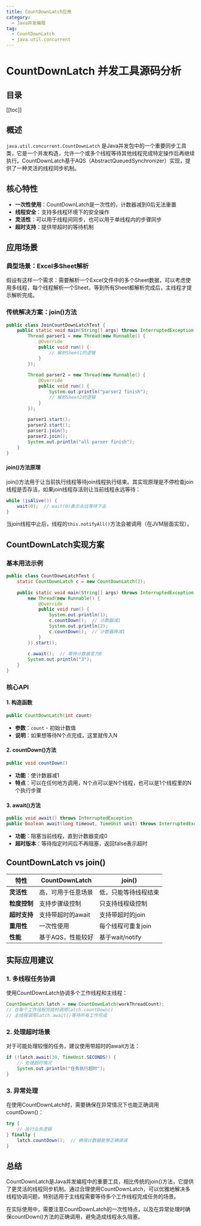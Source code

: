 ```yaml
---
title: CountDownLatch应用
category:
  - Java并发编程
tag:
  - CountDownLatch
  - java.util.concurrent
---
```


# CountDownLatch 并发工具源码分析

## 目录

[[toc]]

## 概述

`java.util.concurrent.CountDownLatch` 是Java并发包中的一个重要同步工具类，它是一个并发构造，允许一个或多个线程等待其他线程完成特定操作后再继续执行。CountDownLatch基于AQS（AbstractQueuedSynchronizer）实现，提供了一种灵活的线程同步机制。

## 核心特性

- **一次性使用**：CountDownLatch是一次性的，计数器减到0后无法重置
- **线程安全**：支持多线程环境下的安全操作
- **灵活性**：可以用于线程间同步，也可以用于单线程内的步骤同步
- **超时支持**：提供带超时的等待机制

## 应用场景

### 典型场景：Excel多Sheet解析

假设有这样一个需求：需要解析一个Excel文件中的多个Sheet数据，可以考虑使用多线程，每个线程解析一个Sheet，等到所有Sheet都解析完成后，主线程才提示解析完成。

### 传统解决方案：join()方法

```java
public class JoinCountDownLatchTest {
    public static void main(String[] args) throws InterruptedException {
        Thread parser1 = new Thread(new Runnable() {
            @Override
            public void run() {
                // 解析Sheet1的逻辑
            }
        });
        
        Thread parser2 = new Thread(new Runnable() {
            @Override
            public void run() {
                System.out.println("parser2 finish");
                // 解析Sheet2的逻辑
            }
        });
        
        parser1.start();
        parser2.start();
        parser1.join();
        parser2.join();
        System.out.println("all parser finish");
    }
}
```

#### join()方法原理

join()方法用于让当前执行线程等待join线程执行结束。其实现原理是不停检查join线程是否存活，如果join线程存活则让当前线程永远等待：

```java
while (isAlive()) {
    wait(0);  // wait(0)表示永远等待下去
}
```

当join线程中止后，线程的`this.notifyAll()`方法会被调用（在JVM层面实现）。

## CountDownLatch实现方案

### 基本用法示例

```java
public class CountDownLatchTest {
    static CountDownLatch c = new CountDownLatch(2);
    
    public static void main(String[] args) throws InterruptedException {
        new Thread(new Runnable() {
            @Override
            public void run() {
                System.out.println(1);
                c.countDown();  // 计数器减1
                System.out.println(2);
                c.countDown();  // 计数器再减1
            }
        }).start();
        
        c.await();  // 等待计数器变为0
        System.out.println("3");
    }
}
```

### 核心API

#### 1. 构造函数
```java
public CountDownLatch(int count)
```
- **参数**：`count` - 初始计数值
- **说明**：如果想等待N个点完成，这里就传入N

#### 2. countDown()方法  
```java
public void countDown()
```
- **功能**：使计数器减1
- **特点**：可以在任何地方调用，N个点可以是N个线程，也可以是1个线程里的N个执行步骤

#### 3. await()方法
```java
public void await() throws InterruptedException
public boolean await(long timeout, TimeUnit unit) throws InterruptedException
```
- **功能**：阻塞当前线程，直到计数器变成0
- **超时版本**：等待指定时间后不再阻塞，返回false表示超时

## CountDownLatch vs join()

| 特性 | CountDownLatch | join() |
|-----|----------------|--------|
| **灵活性** | 高，可用于任意场景 | 低，只能等待线程结束 |
| **粒度控制** | 支持步骤级控制 | 只支持线程级控制 |
| **超时支持** | 支持带超时的await | 支持带超时的join |
| **重用性** | 一次性使用 | 每个线程可重复join |
| **性能** | 基于AQS，性能较好 | 基于wait/notify |

## 实际应用建议

### 1. 多线程任务协调
使用CountDownLatch协调多个工作线程和主线程：

```java
CountDownLatch latch = new CountDownLatch(workThreadCount);
// 在每个工作线程完成时调用latch.countDown()
// 主线程调用latch.await()等待所有工作完成
```

### 2. 处理超时场景
对于可能处理较慢的任务，建议使用带超时的await方法：

```java
if (!latch.await(30, TimeUnit.SECONDS)) {
    // 处理超时情况
    System.out.println("任务执行超时");
}
```

### 3. 异常处理
在使用CountDownLatch时，需要确保在异常情况下也能正确调用countDown()：

```java
try {
    // 执行业务逻辑
} finally {
    latch.countDown();  // 确保计数器能够正确递减
}
```

## 总结

CountDownLatch是Java并发编程中的重要工具，相比传统的join()方法，它提供了更灵活的线程同步机制。通过合理使用CountDownLatch，可以优雅地解决多线程协调问题，特别适用于主线程需要等待多个工作线程完成任务的场景。

在实际使用中，需要注意CountDownLatch的一次性特点，以及在异常处理时确保countDown()方法的正确调用，避免造成线程永久阻塞。